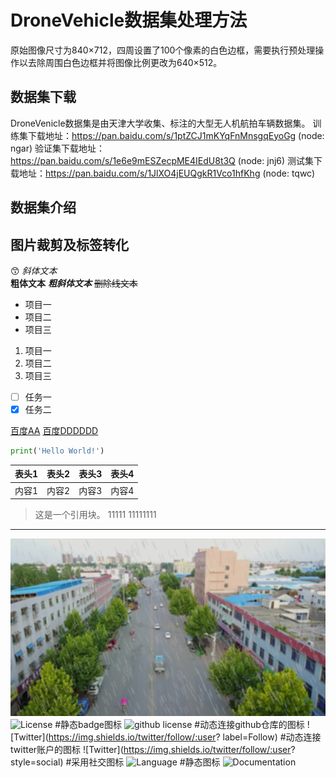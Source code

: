 # DroneVehicle数据集处理方法

原始图像尺寸为840×712，四周设置了100个像素的白色边框，需要执行预处理操作以去除周围白色边框并将图像比例更改为640×512。

## 数据集下载

DroneVenicle数据集是由天津大学收集、标注的大型无人机航拍车辆数据集。
训练集下载地址：<https://pan.baidu.com/s/1ptZCJ1mKYqFnMnsgqEyoGg> (node: ngar)
验证集下载地址：<https://pan.baidu.com/s/1e6e9mESZecpME4IEdU8t3Q> (node: jnj6)
测试集下载地址：<https://pan.baidu.com/s/1JlXO4jEUQgkR1Vco1hfKhg> (node: tqwc)

## 数据集介绍

## 图片裁剪及标签转化

<!-- ##### 五级标题

###### 六级标题 -->

😙
*斜体文本*  
**粗体文本**
***粗斜体文本***
~~删除线文本~~

- 项目一
- 项目二
- 项目三

1. 项目一
2. 项目二
3. 项目三

- [ ] 任务一
- [x] 任务二

[百度AA](https://www.baidu.com)
[百度DDDDDD][1]

[1]: https://www.baidu.com

```python
print('Hello World!')
```

| 表头1 | 表头2 | 表头3 | 表头4 |
| :--: | :--: | :--: | :--: |
| 内容1 | 内容2 | 内容3 | 内容4 |

> 这是一个引用块。
> 11111
> 11111111

-----------------------------

<!-- ![百度logo](https://www.baidu.com/img/bdlogo.png) -->
![示例图片](0000164_01068_d_0000162000.png)
![License](https://img.shields.io/badge/license-MIT-yellow)  #静态badge图标
![github license](https://img.shields.io/github/license/:user/:repo)  #动态连接github仓库的图标
![Twitter](<https://img.shields.io/twitter/follow/:user>? label=Follow) #动态连接twitter账户的图标
![Twitter](<https://img.shields.io/twitter/follow/:user>? style=social) #采用社交图标
![Language](https://img.shields.io/badge/language-c++-brightgreen)  #静态图标
![Documentation](https://img.shields.io/badge/documentation-yes-brightgreen)
